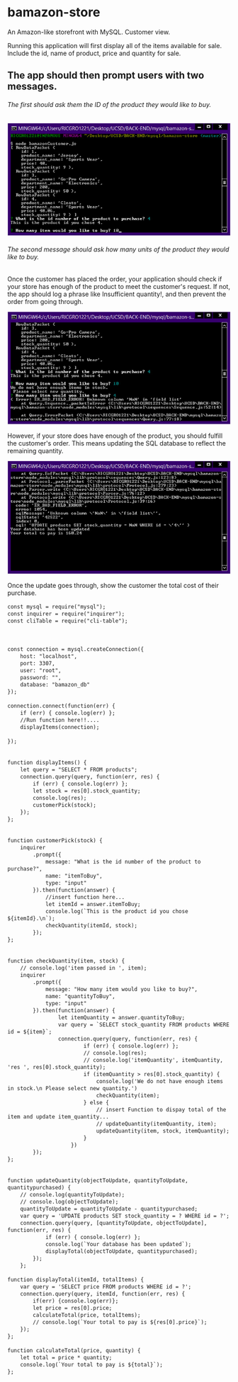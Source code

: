 # bamazon-store
An Amazon-like storefront with MySQL. Customer view.

Running this application will first display all of the items available for sale. Include the id, name of product, price and quantity for sale.

## The app should then prompt users with two messages.

###### The first should ask them the ID of the product they would like to buy.

![alt text](./img/Bamazon_01.jpg)

###### The second message should ask how many units of the product they would like to buy.
Once the customer has placed the order, your application should check if your store has enough of the product to meet the customer's request.
If not, the app should log a phrase like Insufficient quantity!, and then prevent the order from going through.

![alt text](./img/Bamazon_02.jpg)

However, if your store does have enough of the product, you should fulfill the customer's order.
This means updating the SQL database to reflect the remaining quantity.

![alt text](./img/Bamazon_03.jpg)

Once the update goes through, show the customer the total cost of their purchase.


```
const mysql = require("mysql");
const inquirer = require("inquirer");
const cliTable = require("cli-table");



const connection = mysql.createConnection({
    host: "localhost",
    port: 3307,
    user: "root",
    password: "",
    database: "bamazon_db"
});

connection.connect(function(err) {
    if (err) { console.log(err) };
    //Run function here!!....
    displayItems(connection);

});


function displayItems() {
    let query = "SELECT * FROM products";
    connection.query(query, function(err, res) {
        if (err) { console.log(err) };
        let stock = res[0].stock_quantity;
        console.log(res);
        customerPick(stock);
    });
};


function customerPick(stock) {
    inquirer
        .prompt({
            message: "What is the id number of the product to purchase?",
            name: "itemToBuy",
            type: "input"
        }).then(function(answer) {
            //insert function here...
            let itemId = answer.itemToBuy;
            console.log(`This is the product id you chose ${itemId}.\n`);
            checkQuantity(itemId, stock);
        });
};


function checkQuantity(item, stock) {
    // console.log('item passed in ', item);
    inquirer
        .prompt({
            message: "How many item would you like to buy?",
            name: "quantityToBuy",
            type: "input"
        }).then(function(answer) {
                let itemQuantity = answer.quantityToBuy;
                var query = `SELECT stock_quantity FROM products WHERE id = ${item}`;
                connection.query(query, function(err, res) {
                        if (err) { console.log(err) };
                        // console.log(res);
                        // console.log('itemQuantity', itemQuantity, 'res ', res[0].stock_quantity);
                        if (itemQuantity > res[0].stock_quantity) {
                            console.log('We do not have enough items in stock.\n Please select new quantity.')
                            checkQuantity(item);
                        } else {
                            // insert Function to dispay total of the item and update item_quantity...
                            // updateQuantity(itemQuantity, item);
                            updateQuantity(item, stock, itemQuantity);
                        }
                    })
        });
};


function updateQuantity(objectToUpdate, quantityToUpdate, quantitypurchased) {
	// console.log(quantityToUpdate);
	// console.log(objectToUpdate);
	quantityToUpdate = quantityToUpdate - quantitypurchased;
    var query = 'UPDATE products SET stock_quantity = ? WHERE id = ?';
    connection.query(query, [quantityToUpdate, objectToUpdate], function(err, res) {
            if (err) { console.log(err) };
            console.log(`Your database has been updated`);
            displayTotal(objectToUpdate, quantitypurchased);
        });
    };

function displayTotal(itemId, totalItems) {
	var query = 'SELECT price FROM products WHERE id = ?';
	connection.query(query, itemId, function(err, res) {
		if(err) {console.log(err)};
		let price = res[0].price;
		calculateTotal(price, totalItems);
		// console.log(`Your total to pay is ${res[0].price}`);
	});
};

function calculateTotal(price, quantity) {
	let total = price * quantity;
	console.log(`Your total to pay is ${total}`);
};

```
